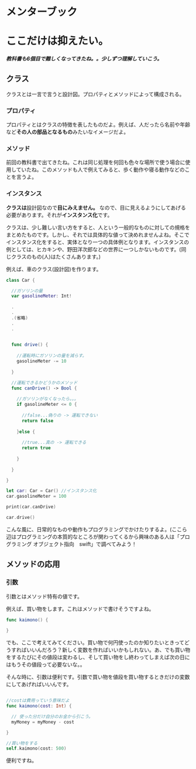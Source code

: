 # メンターブック
# ここだけは抑えたい。

##### 教科書も6個目で難しくなってきたね。。少しずつ理解していこう。

## クラス
クラスとは一言で言うと設計図。プロパティとメソッドによって構成される。

### プロパティ
プロパティとはクラスの特徴を表したものだよ。例えば、人だったら名前や年齢など**その人の部品となるもの**みたいなイメージだよ。

### メソッド
前回の教科書で出てきたね。これは同じ処理を何回も色々な場所で使う場合に使用していたね。このメソッドも人で例えてみると、歩く動作や寝る動作などのことを言うよ。

### インスタンス
**クラスは**設計図なので**目にみえません。** なので、目に見えるようにしてあげる必要があります。それが**インスタンス化**です。

クラスは、少し難しい言い方をすると、人という一般的なものに対しての規格をまとめたものです。しかし、それでは具体的な値って決めれませんよね。そこでインスタンス化をすると、実体となり一つの具体例となります。インスタンスの例としては、ヒカキンや、野田洋次郎などの世界に一つしかないものです。(同じクラスのもの(人)はたくさんあります。)


例えば、車のクラス(設計図)を作ります。
```swift
class Car {

  //ガソリンの量
  var gasolineMeter: Int!
  
  .
  .
  .(省略)
  .
  .

  
  func drive() {
    
    //運転時にガソリンの量を減らす。
    gasolineMeter -= 10
  
  }

  //運転できるかどうかのメソッド
  func canDrive() -> Bool {
    
    //ガソリンがなくなったら。。。
    if gasolineMeter <= 0 {
    
      //false...偽りの -> 運転できない
      return false
    
    }else {
    
      //true...真の -> 運転できる
      return true
    
    }
    
  }

}

let car: Car = Car() //インスタンス化
car.gasolineMeter = 100

print(car.canDrive)

car.drive()

```

こんな風に、日常的なものや動作もプログラミングでかけたりするよ。(ここら辺はプログラミングの本質的なところが関わってくるから興味のある人は「プログラミング オブジェクト指向　swift」で調べてみよう！
    
## メソッドの応用
### 引数
引数とはメソッド特有の値です。

例えば、買い物をします。これはメソッドで書けそうですよね。
```swift
func kaimono() {
  
}
```

でも、ここで考えてみてください。買い物で何円使ったのか知りたいときってどうすればいいんだろう？新しく変数を作ればいいかもしれない。あ、でも買い物をするたびにその値段は変わるし、そして買い物をし終わってしまえば次の日にはもうその値段って必要ないな。。

そんな時に、引数は便利です。引数で買い物を値段を買い物するときだけの変数にしてあげればいいんです。
```swift

//costは費用っていう意味だよ
func kaimono(cost: Int) {

  // 使った分だけ自分のお金から引こう。
  myMoney = myMoney - cost

}

//買い物をする
self.kaimono(cost: 500)

```

便利ですね。




    
    
